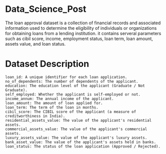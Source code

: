 # Data_Science_Post

The loan approval dataset is a collection of financial records and associated information used to determine the eligibility of individuals or organizations for obtaining loans from a lending institution. it contains serveral parameters such as cibil score, income, employment status, loan term, loan amount, assets value, and loan status.



# Dataset Description

    loan_id: A unique identifier for each loan application.
    no_of_dependents: The number of dependents of the applicant.
    education: The education level of the applicant (Graduate / Not Graduate).
    self_employed: Whether the applicant is self-employed or not.
    income_annum: The annual income of the applicant.
    loan_amount: The amount of loan applied for.
    loan_term: The term of the loan in months.
    cibil_score: The CIBIL score of the applicant (a measure of creditworthiness in India).
    residential_assets_value: The value of the applicant's residential assets.
    commercial_assets_value: The value of the applicant's commercial assets.
    luxury_assets_value: The value of the applicant's luxury assets.
    bank_asset_value: The value of the applicant's assets held in banks.
    loan_status: The status of the loan application (Approved / Rejected).
    

